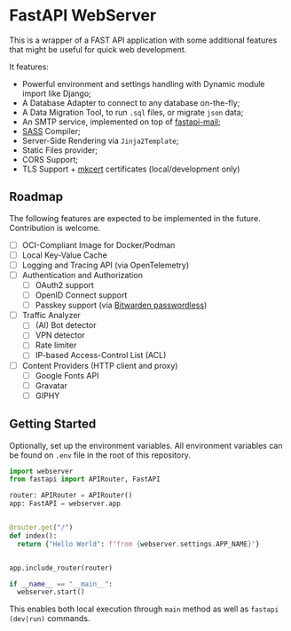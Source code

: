 # FastAPI WebServer

This is a wrapper of a FAST API application with some additional features that might be useful for quick web development.

It features:
- Powerful environment and settings handling with Dynamic module import like Django;
- A Database Adapter to connect to any database on-the-fly;
- A Data Migration Tool, to run `.sql` files, or migrate `json` data;
- An SMTP service, implemented on top of [fastapi-mail](https://pypi.org/project/fastapi-mail/);
- [SASS](https://sass-lang.com/) Compiler;
- Server-Side Rendering via `Jinja2Template`;
- Static Files provider;
- CORS Support;
- TLS Support + [mkcert](https://github.com/FiloSottile/mkcert) certificates (local/development only)

## Roadmap

The following features are expected to be implemented in the future. Contribution is welcome.

- [ ] OCI-Compliant Image for Docker/Podman
- [ ] Local Key-Value Cache
- [ ] Logging and Tracing API (via OpenTelemetry)
- [ ] Authentication and Authorization
  - [ ] OAuth2 support
  - [ ] OpenID Connect support
  - [ ] Passkey support (via [Bitwarden passwordless](https://docs.passwordless.dev/guide/))
- [ ] Traffic Analyzer
  - [ ] (AI) Bot detector
  - [ ] VPN detector
  - [ ] Rate limiter
  - [ ] IP-based Access-Control List (ACL)
- [ ] Content Providers (HTTP client and proxy)
  - [ ] Google Fonts API
  - [ ] Gravatar
  - [ ] GIPHY

## Getting Started

Optionally, set up the environment variables. All environment variables can be found on `.env` file in the root of this repository.

```python
import webserver
from fastapi import APIRouter, FastAPI

router: APIRouter = APIRouter()
app: FastAPI = webserver.app


@router.get("/")
def index():
  return {"Hello World": f"from {webserver.settings.APP_NAME}"}


app.include_router(router)

if __name__ == "__main__":
  webserver.start()
```

This enables both local execution through `main` method as well as `fastapi (dev|run)` commands.
